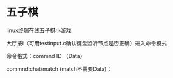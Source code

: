 # 五子棋

linux终端在线五子棋小游戏

大厅按i（可用testinput.c确认键盘监听节点是否正确）进入命令模式

命令格式：commnd ID （Data）
  
commnd:chat/match (match不需要Data)；


